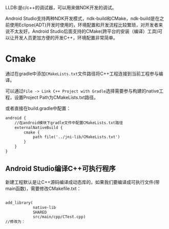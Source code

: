 



LLDB:是c/c++的调试器，可以用来做NDK开发的调试。


Android Studio支持两种NDK开发模式，ndk-build和CMake，ndk-build是在之前使用Eclipse(ADT)开发时使用的，环境配置和开发流程比较繁琐，对开发者来说不太友好。Android Studio后面支持的CMake(跨平台的安装（编译）工具)可以让开发人员更加方便的开发C++，环境配置非常简单。


# Cmake

通过在gradle中添加`CMakeLists.txt`文件路径将C++工程连接到当前工程参与编译。

可以通过`File -> Link C++ Project with Gradle`选择需要参与构建的native工程，设置Project Path为CMakeLists.txt路径。

或者直接在build.gradle中配置：

```xml
android {
    //在android模块下gradle文件中配置CMakeLists.txt路径
    externalNativeBuild {
        cmake {
            path file('../jni-lib/CMakeLists.txt')
        }
    }
}
```

## Android Studio编译C++可执行程序

新建工程默认是让C++源码编译成动态库的，如果我们要编译成可执行文件(带main函数)，需要修改CMakefile.txt：

```xml

add_library(
            native-lib
            SHARED  
            src/main/cpp/CTest.cpp)
//修改为：


```





